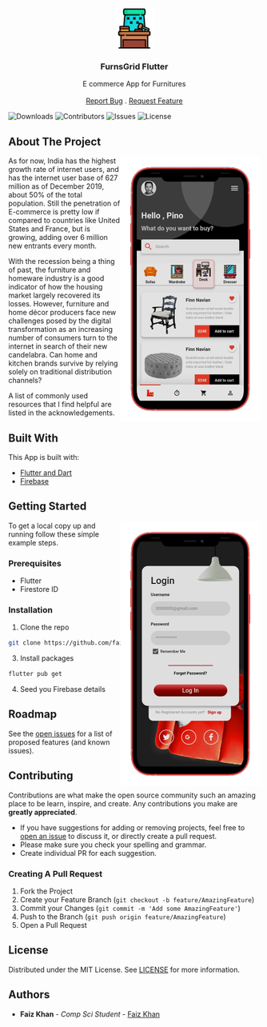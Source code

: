 <br/>
<p align="center">
  <a href="https://github.com/faizm55212/furns_grid_flutter">
    <img src="android/app/src/main/res/mipmap-hdpi/ic_launcher.png" alt="Logo" width="80" height="80">
  </a>

  <h3 align="center">FurnsGrid Flutter</h3>

  <p align="center">
    E commerce App for Furnitures
    <br/>
    <br/>
    <a href="https://github.com/faizm55212/furns_grid_flutter/issues">Report Bug</a>
    .
    <a href="https://github.com/faizm55212/furns_grid_flutter/issues">Request Feature</a>
  </p>
</p>

![Downloads](https://img.shields.io/github/downloads/faizm55212/furns_grid_flutter/total) ![Contributors](https://img.shields.io/github/contributors/faizm55212/furns_grid_flutter?color=dark-green) ![Issues](https://img.shields.io/github/issues/faizm55212/furns_grid_flutter) ![License](https://img.shields.io/github/license/faizm55212/furns_grid_flutter) 

## About The Project

<img src ="screenshots/home.png" width = "280" align = "right" >

As for now, India has the highest growth rate of internet users, and has the internet user base of 627 million as of December 2019, about 50% of the total population. Still the penetration of E-commerce is pretty low if compared to countries like United States and France, but is growing, adding over 6 million new entrants every month.

With the recession being a thing of past, the furniture and homeware industry is a good indicator of how the housing market largely recovered its losses. However, furniture and home décor producers face new challenges posed by the digital transformation as an increasing number of consumers turn to the internet in search of their new candelabra. Can home and kitchen brands survive by relying solely on traditional distribution channels?

A list of commonly used resources that I find helpful are listed in the acknowledgements.

## Built With

This App is built with:

* [Flutter and Dart](https://flutter.dev/)
* [Firebase](https://firebase.google.com/)

## Getting Started
<img src ="screenshots/login.png" width = "280" align = "right" >
To get a local copy up and running follow these simple example steps.

### Prerequisites


* Flutter
* Firestore ID


### Installation

1. Clone the repo

```sh
git clone https://github.com/faizm55212/furns_grid_flutter.git
```

3. Install packages

```sh
flutter pub get
```

4. Seed you Firebase details


## Roadmap

See the [open issues](https://github.com/faizm55212/furns_grid_flutter/issues) for a list of proposed features (and known issues).

## Contributing

Contributions are what make the open source community such an amazing place to be learn, inspire, and create. Any contributions you make are **greatly appreciated**.
* If you have suggestions for adding or removing projects, feel free to [open an issue](https://github.com/faizm55212/furns_grid_flutter/issues/new) to discuss it, or directly create a pull request.
* Please make sure you check your spelling and grammar.
* Create individual PR for each suggestion.

### Creating A Pull Request

1. Fork the Project
2. Create your Feature Branch (`git checkout -b feature/AmazingFeature`)
3. Commit your Changes (`git commit -m 'Add some AmazingFeature'`)
4. Push to the Branch (`git push origin feature/AmazingFeature`)
5. Open a Pull Request

## License

Distributed under the MIT License. See [LICENSE](https://github.com/faizm55212/furns_grid_flutter/blob/main/LICENSE.md) for more information.

## Authors

* **Faiz Khan** - *Comp Sci Student* - [Faiz Khan](https://github.com/faizm55212/) 

